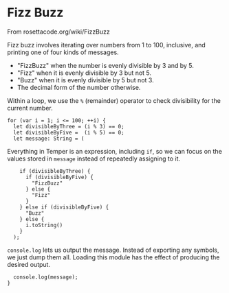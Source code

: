 # Fizz Buzz

From rosettacode.org/wiki/FizzBuzz

Fizz buzz involves iterating over numbers from 1 to 100, inclusive, and
printing one of four kinds of messages.

- "FizzBuzz" when the number is evenly divisible by 3 and by 5.
- "Fizz" when it is evenly divisible by 3 but not 5.
- "Buzz" when it is evenly divisible by 5 but not 3.
- The decimal form of the number otherwise.

Within a loop, we use the `%` (remainder) operator to check
divisibility for the current number.

    for (var i = 1; i <= 100; ++i) {
      let divisibleByThree = (i % 3) == 0;
      let divisibleByFive =  (i % 5) == 0;
      let message: String = (

Everything in Temper is an expression, including `if`, so we can
focus on the values stored in `message` instead of repeatedly
assigning to it.

        if (divisibleByThree) {
          if (divisibleByFive) {
            "FizzBuzz"
          } else {
            "Fizz"
          }
        } else if (divisibleByFive) {
          "Buzz"
        } else {
          i.toString()
        }
      );

`console.log` lets us output the message.
Instead of exporting any symbols, we just dump them all.
Loading this module has the effect of producing the desired
output.

      console.log(message);
    }
